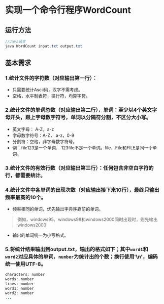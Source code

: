 # 实现一个命令行程序WordCount
## 运行方法
``` Java
//Java语言
java WordCount input.txt output.txt
```

## 基本需求
### 1.统计文件的字符数（对应输出第一行）：
- 只需要统计Ascii码，汉字不需考虑。
- 空格，水平制表符，换行符，均算字符。

### 2.统计文件的单词总数（对应输出第二行），单词：至少以4个英文字母开头，跟上字母数字符号，单词以分隔符分割，不区分大小写。
- 英文字母： A-Z，a-z
- 字母数字符号：A-Z， a-z，0-9
- 分割符：空格，非字母数字符号。
- 例：file123是一个单词， 123file不是一个单词。file，File和FILE是同一个单词。

### 3.统计文件的有效行数（对应输出第三行）：任何包含非空白字符的行，都需要统计。

### 4.统计文件中各单词的出现次数（对应输出接下来10行），最终只输出频率最高的10个。
- 频率相同的单词，优先输出字典序靠前的单词。
> 例如，windows95，windows98和windows2000同时出现时，则先输出windows2000
- 输出的单词统一为小写格式。

### 5.将统计结果输出到output.txt，输出的格式如下；其中`word1`和`word2`对应具体的单词，`number`为统计出的个数；换行使用'\n'，编码统一使用UTF-8。
``` Java
characters: number
words: number
lines: number
word1: number
word2: number
...
```